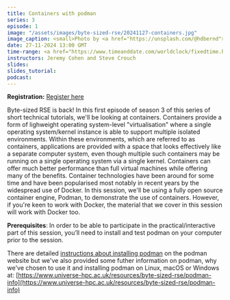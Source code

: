 ```yaml
---
title: Containers with podman
series: 3
episode: 1
image: "/assets/images/byte-sized-rse/20241127-containers.jpg"
image_caption: <small>Photo by <a href="https://unsplash.com/@hdbernd">Bernd Dittrich</a> on <a href="https://unsplash.com/photos/a-stack-of-green-and-red-containers-sitting-on-top-of-each-other-rPM6qVp_tgk">Unsplash</a></small>
date: 27-11-2024 13:00 GMT
time-range: <a href="https://www.timeanddate.com/worldclock/fixedtime.html?msg=Byte-sized+RSE+-+Containers&iso=20241127T13&p1=136&ah=1&am=30" target="_blank" rel="noopener noreferrer">13:00-14:30 GMT</a>
instructors: Jeremy Cohen and Steve Crouch
slides: 
slides_tutorial: 
podcast: 
---
```


<strong>Registration:</strong> <a href="https://forms.gle/ryTFi5Yx9uJdg8bm9"
target="_blank" rel="noopener noreferrer">Register here</a>

Byte-sized RSE is back! In this first episode of season 3 of this series of short technical tutorials, we'll be looking at containers.
Containers provide a form of lighweight operating system-level "virtualisation" where a single operating system/kernel instance is able to support multiple isolated environments.
Within these environments, which are referred to as containers, applications are provided with a space that looks effectively like a separate computer system, even though multiple such containers may be running on a single operating system via a single kernel.
Containers can offer much better performance than full virtual machines while offering many of the benefits.
Container technologies have been around for some time and have been popularised most notably in recent years by the widespread use of Docker.
In this session, we'll be using a fully open source container engine, Podman, to demonstrate the use of containers.
However, if you're keen to work with Docker, the material that we cover in this session will work with Docker too.

**Prerequisites**: In order to be able to participate in the practical/interactive part of this session, you’ll need to install and test podman on your computer prior to the session.

There are detailed [instructions about installing podman](https://podman.io/docs/installation) on the podman website but we've also provided some futher information on podman, why we've chosen to use it and installing podman on Linux, macOS or Windows at: [https://www.universe-hpc.ac.uk/resources/byte-sized-rse/podman-info](https://www.universe-hpc.ac.uk/resources/byte-sized-rse/podman-info)
